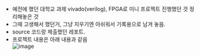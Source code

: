 - 예전에 했던 대학교 과제 vivado(verilog), FPGA로 미니 프로젝트 진행했던 것 정리해놓은 것
- 그때 고생해서 했던거, 그냥 지우기엔 아쉬워서 기록용으로 남겨 놓음.
- source 코드랑 제출했던 레포트.
- 프로젝트 내용은 아래 내용과 같음   
![image](https://user-images.githubusercontent.com/96903347/167577260-92ccad02-625a-496c-9436-fb4355039ec6.png)


